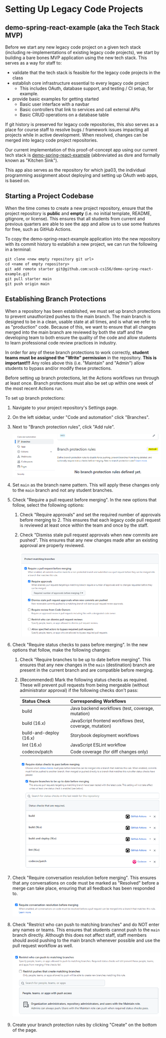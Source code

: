 # Setting Up Legacy Code Projects

## demo-spring-react-example (aka the Tech Stack MVP)

Before we start any new legacy code project on a given tech stack (including re-implementations of existing legacy code projects), we start by building a bare bones MVP application using the new tech stack. This serves as a way for staff to:

* validate that the tech stack is feasible for the legacy code projects in the class
* establish core infrastructure essential to every legacy code project
  * This includes OAuth, database support, and testing / CI setup, for example.
* provide basic examples for getting started
  * Basic user interface with a navbar
  * Basic controllers that link to services and call external APIs
  * Basic CRUD operations on a database table

If git history is preserved for legacy code repositories, this also serves as a place for course staff to resolve bugs / framework issues impacting all projects while in active development. When resolved, changes can be merged into legacy code project repositories.

Our current implementation of this proof-of-concept app using our current tech stack is [demo-spring-react-example](https://github.com/ucsb-cs156/demo-spring-react-example) (abbreviated as dsre and formally known as "Kitchen Sink"). 

This app also serves as the repository for which jpa03, the individual programming assignment about deploying and setting up OAuth web apps, is based on.

## Starting a Project Codebase

When the time comes to create a new project repository, ensure that the project repository is **public** and **empty** (i.e. no initial template, README, gitignore, or license). This ensures that all students from current and previous quarters are able to see the app and allow us to use some features for free, such as GitHub Actions.

To copy the demo-spring-react-example application into the new repository with its commit history to establish a new project, we can run the following in a terminal:

```
git clone <new empty repository git url>
cd <name of empty repository>
git add remote starter git@github.com:ucsb-cs156/demo-spring-react-example.git
git pull starter main
git push origin main
```

## Establishing Branch Protections

When a repository has been established, we must set up branch protections to prevent unauthorized pushes to the main branch. The main branch is designed to be in a clean, usable state at all times, and is what we refer to as  "production" code. Because of this, we want to ensure that all changes merged into the main branch are reviewed by both the staff and the developing team to both ensure the quality of the code and allow students to learn professional code review practices in industry.

In order for any of these branch protections to work correctly, **student teams must be assigned the "Write" permission** in the repository. **This is important!!!** Any roles above this (i.e. "Maintain" and "Admin") allow students to bypass and/or modify these protections.

Before setting up branch protections, let the Actions workflows run through at least once. Branch protections must also be set up within one week of the most recent Actions run.

To set up branch protections:

1. Navigate to your project repository's Settings page.
2. On the left sidebar, under "Code and automation" click "Branches".
3. Next to "Branch protection rules", click "Add rule".

    ![Branch protection rules setup](../images/services/github/github-branch-protection-rules-add.PNG)

4. Set `main` as the branch name pattern. This will apply these changes only to the `main` branch and not any student branches.
5. Check "Require a pull request before merging". In the new options that follow, select the following options:
   1. Check "Require approvals" and set the required number of approvals before merging to 2. This ensures that each legacy code pull request is reviewed at least once within the team and once by the staff.
   2. Check "Dismiss stale pull request approvals when new commits are pushed". This ensures that any new changes made after an existing approval are properly reviewed.

        ![Branch protection rules - Pull Requests](../images/services/github/github-branch-protection-pull-request.PNG)

6. Check "Require status checks to pass before merging". In the new options that follow, make the following changes:
   1. Check "Require branches to be up to date before merging". This ensures that any new changes in the `main` (destination) branch are present in the current branch and are compatible before merging.
   2. (Recommended) Mark the following status checks as required. These will prevent pull requests from being mergeable (without administrator approval) if the following checks don't pass:

        | Status Check | Corresponding Workflows |
        |--------------|-------------------------|
        | build | Java backend workflows (test, coverage, mutation) |
        | build (16.x) | JavaScript frontend workflows (test, coverage, mutation) |
        | build-and-deploy (16.x) | Storybook deployment workflows |
        | lint (16.x) | JavaScript ESLint workflow |
        | codecov/patch | Code coverage (for diff changes only) |

        ![Branch protection rules - Checks](../images/services/github/github-branch-protection-checks.PNG)

7. Check "Require conversation resolution before merging". This ensures that any conversations on code must be marked as "Resolved" before a merge can take place, ensuring that all feedback has been responded to.

    ![Branch protection rules - Conversation Resolution](../images/services/github/github-branch-protection-conversation-resolution.PNG)

8. Check "Restrict who can push to matching branches" and do NOT enter any names or teams. This ensures that students cannot push to the `main` branch directly. Although this does not affect staff, staff members should avoid pushing to the main branch whenever possible and use the pull request workflow as well.

    ![Branch protection rules - Direct Pushes](../images/services/github/github-branch-protection-pushes.PNG)

9. Create your branch protection rules by clicking "Create" on the bottom of the page.
